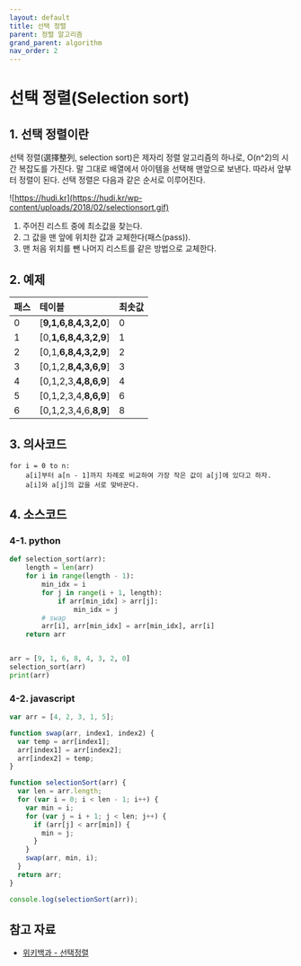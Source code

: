 ```yaml
---
layout: default
title: 선택 정렬
parent: 정렬 알고리즘
grand_parent: algorithm
nav_order: 2
---
```


# 선택 정렬(Selection sort)

## 1. 선택 정렬이란

선택 정렬(選擇整列, selection sort)은 제자리 정렬 알고리즘의 하나로, O(n^2)의 시간 복잡도를 가진다. 말 그대로 배열에서 아이템을 선택해 맨앞으로 보낸다. 따라서 앞부터 정렬이 된다. 선택 정렬은 다음과 같은 순서로 이루어진다.

![https://hudi.kr](https://hudi.kr/wp-content/uploads/2018/02/selectionsort.gif)

1. 주어진 리스트 중에 최소값을 찾는다.
2. 그 값을 맨 앞에 위치한 값과 교체한다(패스(pass)).
3. 맨 처음 위치를 뺀 나머지 리스트를 같은 방법으로 교체한다.

## 2. 예제

| 패스 | 테이블 | 최솟값 |
| :--- | :--- | :--- |
| 0 | [**9,1,6,8,4,3,2,0**] | 0 |
| 1 | [0,**1,6,8,4,3,2,9**] | 1 |
| 2 | [0,1,**6,8,4,3,2,9**] | 2 |
| 3 | [0,1,2,**8,4,3,6,9**] | 3 |
| 4 | [0,1,2,3,**4,8,6,9**] | 4 |
| 5 | [0,1,2,3,4,**8,6,9**] | 6 |
| 6 | [0,1,2,3,4,6,**8,9**] | 8 |

## 3. 의사코드

```text
for i = 0 to n:
    a[i]부터 a[n - 1]까지 차례로 비교하여 가장 작은 값이 a[j]에 있다고 하자.
    a[i]와 a[j]의 값을 서로 맞바꾼다.
```

## 4. 소스코드

### 4-1. python

```python
def selection_sort(arr):
    length = len(arr)
    for i in range(length - 1):
        min_idx = i
        for j in range(i + 1, length):
            if arr[min_idx] > arr[j]:
                min_idx = j
        # swap
        arr[i], arr[min_idx] = arr[min_idx], arr[i]
    return arr


arr = [9, 1, 6, 8, 4, 3, 2, 0]
selection_sort(arr)
print(arr)
```

### 4-2. javascript

```javascript
var arr = [4, 2, 3, 1, 5];

function swap(arr, index1, index2) {
  var temp = arr[index1];
  arr[index1] = arr[index2];
  arr[index2] = temp;
}

function selectionSort(arr) {
  var len = arr.length;
  for (var i = 0; i < len - 1; i++) {
    var min = i;
    for (var j = i + 1; j < len; j++) {
      if (arr[j] < arr[min]) {
        min = j;
      }
    }
    swap(arr, min, i);
  }
  return arr;
}

console.log(selectionSort(arr));
```

## 참고 자료

* [위키백과 - 선택정렬](https://ko.wikipedia.org/wiki/%EC%84%A0%ED%83%9D_%EC%A0%95%EB%A0%AC)
